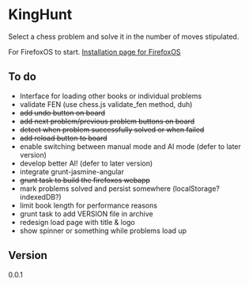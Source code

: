 # KingHunt

Select a chess problem and solve it in the number of moves stipulated.

For FirefoxOS to start. [Installation page for FirefoxOS](http://buzzdecafe.github.io/kinghunt/)


## To do

* Interface for loading other books or individual problems
* validate FEN (use chess.js validate_fen method, duh)
* ~~add undo button on board~~
* ~~add next problem/previous problem buttons on board~~
* ~~detect when problem successfully solved or when failed~~
* ~~add reload button to board~~
* enable switching between manual mode and AI mode (defer to later version)
* develop better AI! (defer to later version)
* integrate grunt-jasmine-angular
* ~~grunt task to build the firefoxos webapp~~
* mark problems solved and persist somewhere (localStorage? indexedDB?)
* limit book length for performance reasons
* grunt task to add VERSION file in archive
* redesign load page with title & logo
* show spinner or something while problems load up

## Version

0.0.1


